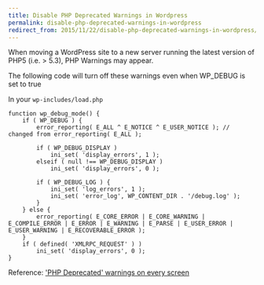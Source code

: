 ```yaml
---
title: Disable PHP Deprecated Warnings in Wordpress
permalink: disable-php-deprecated-warnings-in-wordpress
redirect_from: 2015/11/22/disable-php-deprecated-warnings-in-wordpress/
---
```


When moving a WordPress site to a new server running the latest version of PHP5 (i.e. > 5.3), PHP Warnings may appear.

The following code will turn off these warnings even when WP_DEBUG is set to true

In your ```wp-includes/load.php``` 

    function wp_debug_mode() {
    	if ( WP_DEBUG ) {
    		error_reporting( E_ALL ^ E_NOTICE ^ E_USER_NOTICE ); // changed from error_reporting( E_ALL );
    
    		if ( WP_DEBUG_DISPLAY )
    			ini_set( 'display_errors', 1 );
    		elseif ( null !== WP_DEBUG_DISPLAY )
    			ini_set( 'display_errors', 0 );
    
    		if ( WP_DEBUG_LOG ) {
    			ini_set( 'log_errors', 1 );
    			ini_set( 'error_log', WP_CONTENT_DIR . '/debug.log' );
    		}
    	} else {
    		error_reporting( E_CORE_ERROR | E_CORE_WARNING | E_COMPILE_ERROR | E_ERROR | E_WARNING | E_PARSE | E_USER_ERROR | E_USER_WARNING | E_RECOVERABLE_ERROR );
    	}
    	if ( defined( 'XMLRPC_REQUEST' ) )
    		ini_set( 'display_errors', 0 );
    }

Reference:
['PHP Deprecated' warnings on every screen](https://wordpress.org/support/topic/php-deprecated-warnings-on-every-screen)
